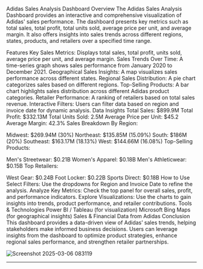 Adidas Sales Analysis Dashboard
Overview
The Adidas Sales Analysis Dashboard provides an interactive and comprehensive visualization of Adidas' sales performance. The dashboard presents key metrics such as total sales, total profit, total units sold, average price per unit, and average margin. It also offers insights into sales trends across different regions, states, products, and retailers over a specified time range.

Features
Key Sales Metrics: Displays total sales, total profit, units sold, average price per unit, and average margin.
Sales Trends Over Time: A time-series graph shows sales performance from January 2020 to December 2021.
Geographical Sales Insights: A map visualizes sales performance across different states.
Regional Sales Distribution: A pie chart categorizes sales based on different regions.
Top-Selling Products: A bar chart highlights sales distribution across different Adidas product categories.
Retailer Performance: A ranking of retailers based on total sales revenue.
Interactive Filters: Users can filter data based on region and invoice date for dynamic analysis.
Data Insights
Total Sales: $899.9M
Total Profit: $332.13M
Total Units Sold: 2.5M
Average Price per Unit: $45.2
Average Margin: 42.3%
Sales Breakdown
By Region:

Midwest: $269.94M (30%)
Northeast: $135.85M (15.09%)
South: $186M (20%)
Southeast: $163.17M (18.13%)
West: $144.66M (16.08%)
Top-Selling Products:

Men's Streetwear: $0.21B
Women's Apparel: $0.18B
Men's Athleticwear: $0.15B
Top Retailers:

West Gear: $0.24B
Foot Locker: $0.22B
Sports Direct: $0.18B
How to Use
Select Filters: Use the dropdowns for Region and Invoice Date to refine the analysis.
Analyze Key Metrics: Check the top panel for overall sales, profit, and performance indicators.
Explore Visualizations: Use the charts to gain insights into trends, product performance, and retailer contributions.
Tools & Technologies
Power BI / Tableau (for visualization)
Microsoft Bing Maps (for geographical insights)
Sales & Financial Data from Adidas
Conclusion
This dashboard provides a data-driven view of Adidas’ sales trends, helping stakeholders make informed business decisions. Users can leverage insights from the dashboard to optimize product strategies, enhance regional sales performance, and strengthen retailer partnerships.

![Screenshot 2025-03-06 083119](https://github.com/user-attachments/assets/51723ea9-75b3-46f3-9f31-26ae17c10047)

-------------------------------------------------------------------------------------------------------------------------------------




